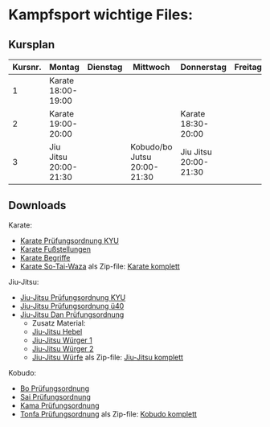 # Kampfsport wichtige Files:

## Kursplan
| Kursnr. | Montag        | Dienstag        | Mittwoch      | Donnerstag      | Freitag          |
|------|-----------------|-----------------|-----------------|-----------------|-----------------|
| 1    | Karate 18:00-19:00|  |  | |  |
| 2    | Karate 19:00-20:00 | |  | Karate 18:30-20:00| |
| 3    | Jiu Jitsu 20:00-21:30 |  | Kobudo/bo Jutsu 20:00-21:30 | Jiu Jitsu 20:00-21:30  | |

## Downloads

Karate:
- [Karate Prüfungsordnung KYU](KarateKyuComplete.pdf)
- [Karate Fußstellungen](Karate_Fußstellungen.pdf)
- [Karate Begriffe](Karatebegriffe.pdf)
- [Karate So-Tai-Waza](So-Tai-Waza.pdf)
als Zip-file:
[Karate komplett](Karate_komplett.zip)

Jiu-Jitsu:
- [Jiu-Jitsu Prüfungsordnung KYU](Prüfungsrichtlinien%20Kyu.pdf)
- [Jiu-Jitsu Prüfungsordnung ü40](Prüfungsrichtl%2040J.pdf)
- [Jiu-Jitsu Dan Prüfungsordnung](PrüfungsrichtlDan.pdf)
  - Zusatz Material:
  - [Jiu-Jitsu Hebel](Hebel_original.jpg)
  - [Jiu-Jitsu Würger 1](Würger_original.jpg)
  - [Jiu-Jitsu Würger 2](Würger.pdf)
  - [Jiu-Jitsu Würfe](Würfe_leicht.pdf)
als Zip-file:
[Jiu-Jitsu komplett](Jiu-Jitsu_komplett.zip)

Kobudo:
- [Bo Prüfungsordnung](Bopfg.pdf)
- [Sai Prüfungsordnung](Saipfg.pdf)
- [Kama Prüfungsordnung](Kamapfg.pdf)
- [Tonfa Prüfungsordnung](Tonfapfg.pdf)
als Zip-file:
[Kobudo komplett](Kobudo_komplett.zip)

<!--## Social Media

Folge uns auf Social Media, um auf dem Laufenden zu bleiben!

* [Facebook-Link](https://www.facebook.com/)
* [Instagram-Link](https://www.instagram.com/)
* [Twitter-Link](https://twitter.com/?lang=en)
--> 
